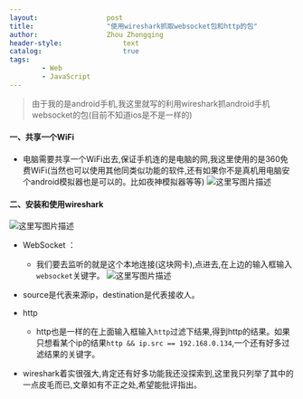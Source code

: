```yaml
---
layout:					post
title:					"使用wireshark抓取websocket包和http的包"
author:					Zhou Zhongqing
header-style:				text
catalog:					true
tags:
		- Web
		- JavaScript
---
```

> 由于我的是android手机,我这里就写的利用wireshark抓android手机websocket的包(目前不知道ios是不是一样的)

#### 一、共享一个WiFi
- 电脑需要共享一个WiFi出去,保证手机连的是电脑的网,我这里使用的是360免费WiFi(当然也可以使用其他同类似功能的软件,还有如果你不是真机用电脑安个android模拟器也是可以的。比如夜神模拟器等等)
![这里写图片描述](https://i-blog.csdnimg.cn/blog_migrate/7d2a8d2c6d1d2e2e2841241c15183303.png)


#### 二、安装和使用wireshark
![这里写图片描述](https://i-blog.csdnimg.cn/blog_migrate/baa7f81e42792241de6ee00618bc0f88.png)

- WebSocket ：
  - 我们要去监听的就是这个本地连接(这块网卡),点进去,在上边的输入框输入`websocket`关键字。
![这里写图片描述](https://i-blog.csdnimg.cn/blog_migrate/c2c53277736c0838dde0ad3f5f010867.png)

- source是代表来源ip，destination是代表接收人。

- http
     - http也是一样的在上面输入框输入`http`过滤下结果,得到http的结果。如果只想看某个ip的结果`http && ip.src == 192.168.0.134`,一个还有好多过滤结果的关键字。






- wireshark着实很强大,肯定还有好多功能我还没探索到,这里我只列举了其中的一点皮毛而已,文章如有不正之处,希望能批评指出。